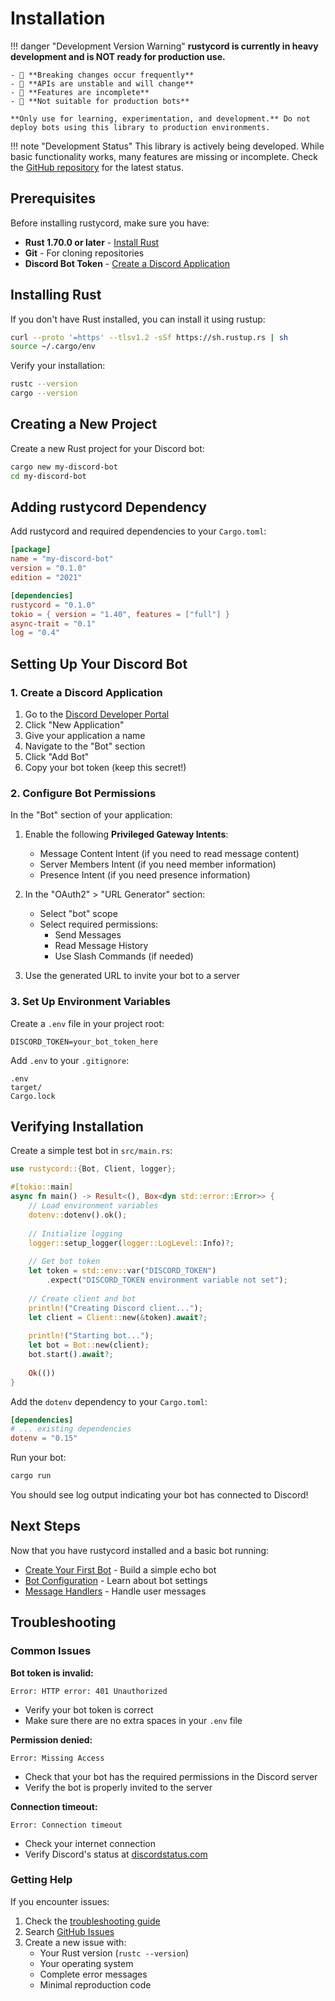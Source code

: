# Installation

!!! danger "Development Version Warning"
    **rustycord is currently in heavy development and is NOT ready for production use.**
    
    - 🚨 **Breaking changes occur frequently**
    - 🚨 **APIs are unstable and will change**
    - 🚨 **Features are incomplete**
    - 🚨 **Not suitable for production bots**
    
    **Only use for learning, experimentation, and development.** Do not deploy bots using this library to production environments.

!!! note "Development Status"
    This library is actively being developed. While basic functionality works, many features are missing or incomplete. Check the [GitHub repository](https://github.com/iamdhakrey/rustycord) for the latest status.

## Prerequisites

Before installing rustycord, make sure you have:

- **Rust 1.70.0 or later** - [Install Rust](https://rustup.rs/)
- **Git** - For cloning repositories
- **Discord Bot Token** - [Create a Discord Application](https://discord.com/developers/applications)

## Installing Rust

If you don't have Rust installed, you can install it using rustup:

```bash
curl --proto '=https' --tlsv1.2 -sSf https://sh.rustup.rs | sh
source ~/.cargo/env
```

Verify your installation:

```bash
rustc --version
cargo --version
```

## Creating a New Project

Create a new Rust project for your Discord bot:

```bash
cargo new my-discord-bot
cd my-discord-bot
```

## Adding rustycord Dependency

Add rustycord and required dependencies to your `Cargo.toml`:

```toml
[package]
name = "my-discord-bot"
version = "0.1.0"
edition = "2021"

[dependencies]
rustycord = "0.1.0"
tokio = { version = "1.40", features = ["full"] }
async-trait = "0.1"
log = "0.4"
```

## Setting Up Your Discord Bot

### 1. Create a Discord Application

1. Go to the [Discord Developer Portal](https://discord.com/developers/applications)
2. Click "New Application"
3. Give your application a name
4. Navigate to the "Bot" section
5. Click "Add Bot"
6. Copy your bot token (keep this secret!)

### 2. Configure Bot Permissions

In the "Bot" section of your application:

1. Enable the following **Privileged Gateway Intents**:
   - Message Content Intent (if you need to read message content)
   - Server Members Intent (if you need member information)
   - Presence Intent (if you need presence information)

2. In the "OAuth2" > "URL Generator" section:
   - Select "bot" scope
   - Select required permissions:
     - Send Messages
     - Read Message History
     - Use Slash Commands (if needed)

3. Use the generated URL to invite your bot to a server

### 3. Set Up Environment Variables

Create a `.env` file in your project root:

```env
DISCORD_TOKEN=your_bot_token_here
```

Add `.env` to your `.gitignore`:

```gitignore
.env
target/
Cargo.lock
```

## Verifying Installation

Create a simple test bot in `src/main.rs`:

```rust
use rustycord::{Bot, Client, logger};

#[tokio::main]
async fn main() -> Result<(), Box<dyn std::error::Error>> {
    // Load environment variables
    dotenv::dotenv().ok();
    
    // Initialize logging
    logger::setup_logger(logger::LogLevel::Info)?;
    
    // Get bot token
    let token = std::env::var("DISCORD_TOKEN")
        .expect("DISCORD_TOKEN environment variable not set");
    
    // Create client and bot
    println!("Creating Discord client...");
    let client = Client::new(&token).await?;
    
    println!("Starting bot...");
    let bot = Bot::new(client);
    bot.start().await?;
    
    Ok(())
}
```

Add the `dotenv` dependency to your `Cargo.toml`:

```toml
[dependencies]
# ... existing dependencies
dotenv = "0.15"
```

Run your bot:

```bash
cargo run
```

You should see log output indicating your bot has connected to Discord!

## Next Steps

Now that you have rustycord installed and a basic bot running:

- [Create Your First Bot](first-bot.md) - Build a simple echo bot
- [Bot Configuration](configuration.md) - Learn about bot settings
- [Message Handlers](../user-guide/message-handlers.md) - Handle user messages

## Troubleshooting

### Common Issues

**Bot token is invalid:**
```
Error: HTTP error: 401 Unauthorized
```
- Verify your bot token is correct
- Make sure there are no extra spaces in your `.env` file

**Permission denied:**
```
Error: Missing Access
```
- Check that your bot has the required permissions in the Discord server
- Verify the bot is properly invited to the server

**Connection timeout:**
```
Error: Connection timeout
```
- Check your internet connection
- Verify Discord's status at [discordstatus.com](https://discordstatus.com)

### Getting Help

If you encounter issues:

1. Check the [troubleshooting guide](../troubleshooting.md)
2. Search [GitHub Issues](https://github.com/iamdhakrey/rustycord/issues)
3. Create a new issue with:
   - Your Rust version (`rustc --version`)
   - Your operating system
   - Complete error messages
   - Minimal reproduction code
